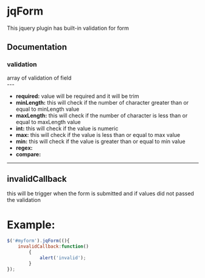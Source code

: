 # jqForm
This jquery plugin has built-in validation for form

## Documentation
### validation
<div>array of validation of field</div>
---

* **required:** value will be required and it will be trim
* **minLength:** this will check if the number of character greater than or equal to minLength value 
* **maxLength:** this will check if the number of character is less than or equal to maxLength value
* **int:** this will check if the value is numeric
* **max:** this will check if the value is less than or equal to max value
* **min:** this will check if the value is greater than or equal to min value
* **regex:**
* **compare:** 

---

## invalidCallback 
<div>this will be trigger when the form is submitted and if values did not passed the validation</div>


# Example:
```javascript
$('#myform').jqForm((){
	invalidCallback:function()
		{
			alert('invalid');
		}
});
```
